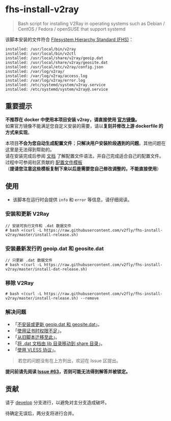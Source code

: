 # fhs-install-v2ray


> Bash script for installing V2Ray in operating systems such as Debian / CentOS / Fedora / openSUSE that support systemd

该脚本安装的文件符合 [Filesystem Hierarchy Standard (FHS)](https://en.wikipedia.org/wiki/Filesystem_Hierarchy_Standard)：

```
installed: /usr/local/bin/v2ray
installed: /usr/local/bin/v2ctl
installed: /usr/local/share/v2ray/geoip.dat
installed: /usr/local/share/v2ray/geosite.dat
installed: /usr/local/etc/v2ray/config.json
installed: /var/log/v2ray/
installed: /var/log/v2ray/access.log
installed: /var/log/v2ray/error.log
installed: /etc/systemd/system/v2ray.service
installed: /etc/systemd/system/v2ray@.service
```

## 重要提示

**不推荐在 docker 中使用本项目安装 v2ray，请直接使用 [官方镜像](https://github.com/v2fly/docker)。**  
如果官方镜像不能满足您自定义安装的需要，请以**复刻并修改上游 dockerfile 的方式来实现**。  

本项目**不会为您自动生成配置文件**；**只解决用户安装阶段遇到的问题**。其他问题在这里是无法得到帮助的。  
请在安装完成后参阅 [文档](https://www.v2fly.org/) 了解配置文件语法，并自己完成适合自己的配置文件。过程中可参阅社区贡献的 [配置文件模板](https://github.com/v2fly/v2ray-examples)  
（**提请您注意这些模板复制下来以后是需要您自己修改调整的，不能直接使用**）

## 使用

* 该脚本在运行时会提供 `info` 和 `error` 等信息，请仔细阅读。

### 安装和更新 V2Ray

```
// 安装可执行文件和 .dat 数据文件
# bash <(curl -L https://raw.githubusercontent.com/v2fly/fhs-install-v2ray/master/install-release.sh)
```

### 安装最新发行的 geoip.dat 和 geosite.dat

```
// 只更新 .dat 数据文件
# bash <(curl -L https://raw.githubusercontent.com/v2fly/fhs-install-v2ray/master/install-dat-release.sh)
```

### 移除 V2Ray

```
# bash <(curl -L https://raw.githubusercontent.com/v2fly/fhs-install-v2ray/master/install-release.sh) --remove
```

### 解决问题

* 「[不安装或更新 geoip.dat 和 geosite.dat](https://github.com/v2fly/fhs-install-v2ray/wiki/Do-not-install-or-update-geoip.dat-and-geosite.dat-zh-Hans-CN)」。
* 「[使用证书时权限不足](https://github.com/v2fly/fhs-install-v2ray/wiki/Insufficient-permissions-when-using-certificates-zh-Hans-CN)」。
* 「[从旧脚本迁移至此](https://github.com/v2fly/fhs-install-v2ray/wiki/Migrate-from-the-old-script-to-this-zh-Hans-CN)」。
* 「[将 .dat 文档由 lib 目录移动到 share 目录](https://github.com/v2fly/fhs-install-v2ray/wiki/Move-.dat-files-from-lib-directory-to-share-directory-zh-Hans-CN)」。
* 「[使用 VLESS 协议](https://github.com/v2fly/fhs-install-v2ray/wiki/To-use-the-VLESS-protocol-zh-Hans-CN)」。

> 若您的问题没有在上方列出，欢迎在 Issue 区提出。

**提问前请先阅读 [Issue #63](https://github.com/v2fly/fhs-install-v2ray/issues/63)，否则可能无法得到解答并被锁定。**

## 贡献

请于 [develop](https://github.com/v2fly/fhs-install-v2ray/tree/develop) 分支进行，以避免对主分支造成破坏。

待确定无误后，两分支将进行合并。
